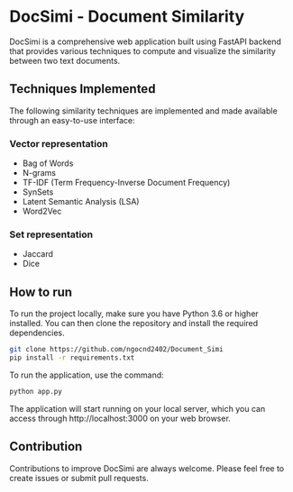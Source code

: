 # DocSimi - Document Similarity

DocSimi is a comprehensive web application built using FastAPI backend that provides various techniques to compute and visualize the similarity between two text documents.

## Techniques Implemented

The following similarity techniques are implemented and made available through an easy-to-use interface:

### Vector representation

- Bag of Words
- N-grams
- TF-IDF (Term Frequency-Inverse Document Frequency)
- SynSets
- Latent Semantic Analysis (LSA)
- Word2Vec

### Set representation
- Jaccard
- Dice

## How to run

To run the project locally, make sure you have Python 3.6 or higher installed. You can then clone the repository and install the required dependencies.

```bash
git clone https://github.com/ngocnd2402/Document_Simi
pip install -r requirements.txt
```

To run the application, use the command:
```bash
python app.py
```
The application will start running on your local server, which you can access through http://localhost:3000 on your web browser.

## Contribution

Contributions to improve DocSimi are always welcome. Please feel free to create issues or submit pull requests.
